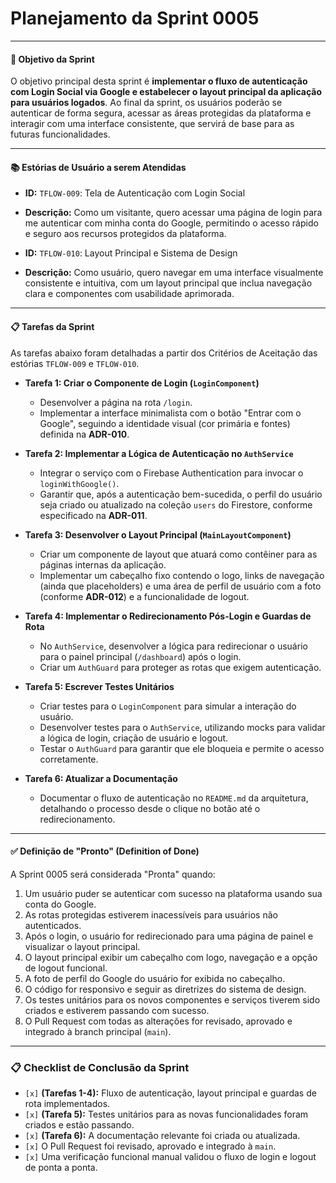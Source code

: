 # Planejamento da Sprint 0005

---

#### **🎯 Objetivo da Sprint**

O objetivo principal desta sprint é **implementar o fluxo de autenticação com Login Social via Google e estabelecer o layout principal da aplicação para usuários logados**. Ao final da sprint, os usuários poderão se autenticar de forma segura, acessar as áreas protegidas da plataforma e interagir com uma interface consistente, que servirá de base para as futuras funcionalidades.

---

#### **📚 Estórias de Usuário a serem Atendidas**

* **ID:** `TFLOW-009`: Tela de Autenticação com Login Social
* **Descrição:** Como um visitante, quero acessar uma página de login para me autenticar com minha conta do Google, permitindo o acesso rápido e seguro aos recursos protegidos da plataforma.

* **ID:** `TFLOW-010`: Layout Principal e Sistema de Design
* **Descrição:** Como usuário, quero navegar em uma interface visualmente consistente e intuitiva, com um layout principal que inclua navegação clara e componentes com usabilidade aprimorada.

---

#### **📋 Tarefas da Sprint**

As tarefas abaixo foram detalhadas a partir dos Critérios de Aceitação das estórias `TFLOW-009` e `TFLOW-010`.

* **Tarefa 1: Criar o Componente de Login (`LoginComponent`)**
  * Desenvolver a página na rota `/login`.
  * Implementar a interface minimalista com o botão "Entrar com o Google", seguindo a identidade visual (cor primária e fontes) definida na **ADR-010**.

* **Tarefa 2: Implementar a Lógica de Autenticação no `AuthService`**
  * Integrar o serviço com o Firebase Authentication para invocar o `loginWithGoogle()`.
  * Garantir que, após a autenticação bem-sucedida, o perfil do usuário seja criado ou atualizado na coleção `users` do Firestore, conforme especificado na **ADR-011**.

* **Tarefa 3: Desenvolver o Layout Principal (`MainLayoutComponent`)**
  * Criar um componente de layout que atuará como contêiner para as páginas internas da aplicação.
  * Implementar um cabeçalho fixo contendo o logo, links de navegação (ainda que placeholders) e uma área de perfil de usuário com a foto (conforme **ADR-012**) e a funcionalidade de logout.

* **Tarefa 4: Implementar o Redirecionamento Pós-Login e Guardas de Rota**
  * No `AuthService`, desenvolver a lógica para redirecionar o usuário para o painel principal (`/dashboard`) após o login.
  * Criar um `AuthGuard` para proteger as rotas que exigem autenticação.

* **Tarefa 5: Escrever Testes Unitários**
  * Criar testes para o `LoginComponent` para simular a interação do usuário.
  * Desenvolver testes para o `AuthService`, utilizando mocks para validar a lógica de login, criação de usuário e logout.
  * Testar o `AuthGuard` para garantir que ele bloqueia e permite o acesso corretamente.

* **Tarefa 6: Atualizar a Documentação**
  * Documentar o fluxo de autenticação no `README.md` da arquitetura, detalhando o processo desde o clique no botão até o redirecionamento.

---

#### **✅ Definição de "Pronto" (Definition of Done)**

A Sprint 0005 será considerada "Pronta" quando:
1.  Um usuário puder se autenticar com sucesso na plataforma usando sua conta do Google.
2.  As rotas protegidas estiverem inacessíveis para usuários não autenticados.
3.  Após o login, o usuário for redirecionado para uma página de painel e visualizar o layout principal.
4.  O layout principal exibir um cabeçalho com logo, navegação e a opção de logout funcional.
5.  A foto de perfil do Google do usuário for exibida no cabeçalho.
6.  O código for responsivo e seguir as diretrizes do sistema de design.
7.  Os testes unitários para os novos componentes e serviços tiverem sido criados e estiverem passando com sucesso.
8.  O Pull Request com todas as alterações for revisado, aprovado e integrado à branch principal (`main`).

---

### **📋 Checklist de Conclusão da Sprint**

* `[x]` **(Tarefas 1-4):** Fluxo de autenticação, layout principal e guardas de rota implementados.
* `[x]` **(Tarefa 5):** Testes unitários para as novas funcionalidades foram criados e estão passando.
* `[x]` **(Tarefa 6):** A documentação relevante foi criada ou atualizada.
* `[x]` O Pull Request foi revisado, aprovado e integrado à `main`.
* `[x]` Uma verificação funcional manual validou o fluxo de login e logout de ponta a ponta.
